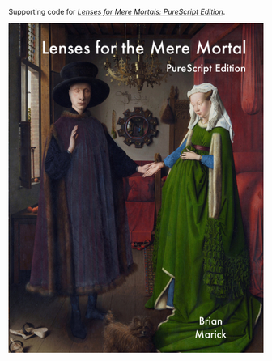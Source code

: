 Supporting code for
[*Lenses for Mere Mortals: PureScript Edition*](https://leanpub.com/lenses).


![](misc/cover.jpg)
